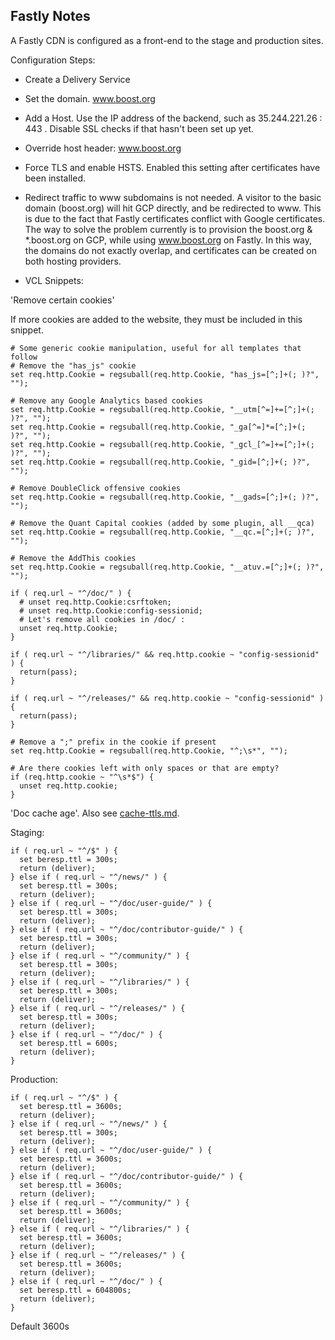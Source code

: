 <!--
Copyright (c) 2024 The C++ Alliance, Inc. (https://cppalliance.org)

Distributed under the Boost Software License, Version 1.0. (See accompanying
file LICENSE_1_0.txt or copy at http://www.boost.org/LICENSE_1_0.txt)

Official repository: https://github.com/boostorg/website-v2
-->

## Fastly Notes

A Fastly CDN is configured as a front-end to the stage and production sites.

Configuration Steps:

- Create a Delivery Service

- Set the domain. www.boost.org

- Add a Host. Use the IP address of the backend, such as 35.244.221.26 : 443 . Disable SSL checks if that hasn't been set up yet.  

- Override host header: www.boost.org

- Force TLS and enable HSTS. Enabled this setting after certificates have been installed.  

- Redirect traffic to www subdomains is not needed. A visitor to the basic domain (boost.org) will hit GCP directly, and be redirected to www. This is due to the fact that Fastly certificates conflict with Google certificates. The way to solve the problem currently is to provision the boost.org & *.boost.org on GCP, while using www.boost.org on Fastly. In this way, the domains do not exactly overlap, and certificates can be created on both hosting providers.

- VCL Snippets:  

'Remove certain cookies'

If more cookies are added to the website, they must be included in this snippet.

```
# Some generic cookie manipulation, useful for all templates that follow
# Remove the "has_js" cookie
set req.http.Cookie = regsuball(req.http.Cookie, "has_js=[^;]+(; )?", "");

# Remove any Google Analytics based cookies
set req.http.Cookie = regsuball(req.http.Cookie, "__utm[^=]+=[^;]+(; )?", "");
set req.http.Cookie = regsuball(req.http.Cookie, "_ga[^=]*=[^;]+(; )?", "");
set req.http.Cookie = regsuball(req.http.Cookie, "_gcl_[^=]+=[^;]+(; )?", "");
set req.http.Cookie = regsuball(req.http.Cookie, "_gid=[^;]+(; )?", "");

# Remove DoubleClick offensive cookies
set req.http.Cookie = regsuball(req.http.Cookie, "__gads=[^;]+(; )?", "");

# Remove the Quant Capital cookies (added by some plugin, all __qca)
set req.http.Cookie = regsuball(req.http.Cookie, "__qc.=[^;]+(; )?", "");

# Remove the AddThis cookies
set req.http.Cookie = regsuball(req.http.Cookie, "__atuv.=[^;]+(; )?", "");

if ( req.url ~ "^/doc/" ) {
  # unset req.http.Cookie:csrftoken;
  # unset req.http.Cookie:config-sessionid;
  # Let's remove all cookies in /doc/ :
  unset req.http.Cookie;
}
 
if ( req.url ~ "^/libraries/" && req.http.cookie ~ "config-sessionid" ) {
  return(pass);
}

if ( req.url ~ "^/releases/" && req.http.cookie ~ "config-sessionid" ) {
  return(pass);
}

# Remove a ";" prefix in the cookie if present
set req.http.Cookie = regsuball(req.http.Cookie, "^;\s*", "");

# Are there cookies left with only spaces or that are empty?
if (req.http.cookie ~ "^\s*$") {
  unset req.http.cookie;
}
``` 

'Doc cache age'. Also see [cache-ttls.md](cache-ttls.md).  

Staging:  

```
if ( req.url ~ "^/$" ) {
  set beresp.ttl = 300s;
  return (deliver);
} else if ( req.url ~ "^/news/" ) {
  set beresp.ttl = 300s;
  return (deliver);
} else if ( req.url ~ "^/doc/user-guide/" ) {
  set beresp.ttl = 300s;
  return (deliver);
} else if ( req.url ~ "^/doc/contributor-guide/" ) {
  set beresp.ttl = 300s;
  return (deliver);
} else if ( req.url ~ "^/community/" ) {
  set beresp.ttl = 300s;
  return (deliver);
} else if ( req.url ~ "^/libraries/" ) {
  set beresp.ttl = 300s;
  return (deliver);
} else if ( req.url ~ "^/releases/" ) {
  set beresp.ttl = 300s;
  return (deliver);
} else if ( req.url ~ "^/doc/" ) {
  set beresp.ttl = 600s;
  return (deliver);
}
```

Production:  

```
if ( req.url ~ "^/$" ) {
  set beresp.ttl = 3600s;
  return (deliver);
} else if ( req.url ~ "^/news/" ) {
  set beresp.ttl = 300s;
  return (deliver);
} else if ( req.url ~ "^/doc/user-guide/" ) {
  set beresp.ttl = 3600s;
  return (deliver);
} else if ( req.url ~ "^/doc/contributor-guide/" ) {
  set beresp.ttl = 3600s;
  return (deliver);
} else if ( req.url ~ "^/community/" ) {
  set beresp.ttl = 3600s;
  return (deliver);
} else if ( req.url ~ "^/libraries/" ) {
  set beresp.ttl = 3600s;
  return (deliver);
} else if ( req.url ~ "^/releases/" ) {
  set beresp.ttl = 3600s;
  return (deliver);
} else if ( req.url ~ "^/doc/" ) {
  set beresp.ttl = 604800s;
  return (deliver);
}
```

Default 3600s
